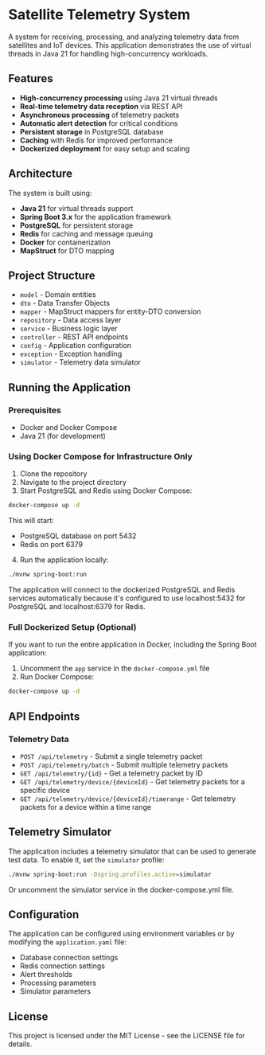 # Satellite Telemetry System

A system for receiving, processing, and analyzing telemetry data from satellites and IoT devices. This application demonstrates the use of virtual threads in Java 21 for handling high-concurrency workloads.

## Features

- **High-concurrency processing** using Java 21 virtual threads
- **Real-time telemetry data reception** via REST API
- **Asynchronous processing** of telemetry packets
- **Automatic alert detection** for critical conditions
- **Persistent storage** in PostgreSQL database
- **Caching** with Redis for improved performance
- **Dockerized deployment** for easy setup and scaling

## Architecture

The system is built using:

- **Java 21** for virtual threads support
- **Spring Boot 3.x** for the application framework
- **PostgreSQL** for persistent storage
- **Redis** for caching and message queuing
- **Docker** for containerization
- **MapStruct** for DTO mapping

## Project Structure

- `model` - Domain entities
- `dto` - Data Transfer Objects
- `mapper` - MapStruct mappers for entity-DTO conversion
- `repository` - Data access layer
- `service` - Business logic layer
- `controller` - REST API endpoints
- `config` - Application configuration
- `exception` - Exception handling
- `simulator` - Telemetry data simulator

## Running the Application

### Prerequisites

- Docker and Docker Compose
- Java 21 (for development)

### Using Docker Compose for Infrastructure Only

1. Clone the repository
2. Navigate to the project directory
3. Start PostgreSQL and Redis using Docker Compose:

```bash
docker-compose up -d
```

This will start:
- PostgreSQL database on port 5432
- Redis on port 6379

4. Run the application locally:

```bash
./mvnw spring-boot:run
```

The application will connect to the dockerized PostgreSQL and Redis services automatically because it's configured to use localhost:5432 for PostgreSQL and localhost:6379 for Redis.

### Full Dockerized Setup (Optional)

If you want to run the entire application in Docker, including the Spring Boot application:

1. Uncomment the `app` service in the `docker-compose.yml` file
2. Run Docker Compose:

```bash
docker-compose up -d
```

## API Endpoints

### Telemetry Data

- `POST /api/telemetry` - Submit a single telemetry packet
- `POST /api/telemetry/batch` - Submit multiple telemetry packets
- `GET /api/telemetry/{id}` - Get a telemetry packet by ID
- `GET /api/telemetry/device/{deviceId}` - Get telemetry packets for a specific device
- `GET /api/telemetry/device/{deviceId}/timerange` - Get telemetry packets for a device within a time range

## Telemetry Simulator

The application includes a telemetry simulator that can be used to generate test data. To enable it, set the `simulator` profile:

```bash
./mvnw spring-boot:run -Dspring.profiles.active=simulator
```

Or uncomment the simulator service in the docker-compose.yml file.

## Configuration

The application can be configured using environment variables or by modifying the `application.yaml` file:

- Database connection settings
- Redis connection settings
- Alert thresholds
- Processing parameters
- Simulator parameters

## License

This project is licensed under the MIT License - see the LICENSE file for details.
